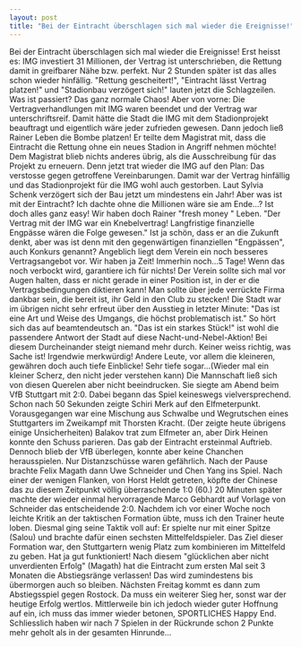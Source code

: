 ```yaml
---
layout: post
title: "Bei der Eintracht überschlagen sich mal wieder die Ereignisse!"
---
```


Bei der Eintracht überschlagen sich mal wieder die Ereignisse! Erst heisst es: IMG investiert 31 Millionen, der Vertrag ist unterschrieben, die Rettung damit in greifbarer Nähe bzw. perfekt. Nur 2 Stunden später ist das alles schon wieder hinfällig. "Rettung gescheitert!", "Eintracht lässt Vertrag platzen!" und "Stadionbau verzögert sich!" lauten jetzt die Schlagzeilen. Was ist passiert? Das ganz normale Chaos! Aber von vorne: Die Vertragverhandlungen mit IMG waren beendet und der Vertrag war unterschriftsreif. Damit hätte die Stadt die IMG mit dem Stadionprojekt beauftragt und eigentlich wäre jeder zufrieden gewesen. Dann jedoch ließ Rainer Leben die Bombe platzen! Er teilte dem Magistrat mit, dass die Eintracht die Rettung ohne ein neues Stadion in Angriff nehmen möchte! Dem Magistrat blieb nichts anderes übrig, als die Ausschreibung für das Projekt zu erneuern. Denn jetzt trat wieder die IMG auf den Plan: Das verstosse gegen getroffene Vereinbarungen. Damit war der Vertrag hinfällig und das Stadionprojekt für die IMG wohl auch gestorben. Laut Sylvia Schenk verzögert sich der Bau jetzt um mindestens ein Jahr! Aber was ist mit der Eintracht? Ich dachte ohne die Millionen wäre sie am Ende...? Ist doch alles ganz easy! Wir haben doch Rainer "fresh money " Leben. "Der Vertrag mit der IMG war ein Knebelvertrag! Langfristige finanzielle Engpässe wären die Folge gewesen." Ist ja schön, dass er an die Zukunft denkt, aber was ist denn mit den gegenwärtigen finanziellen "Engpässen", auch Konkurs genannt? Angeblich liegt dem Verein ein noch besseres Vertragsangebot vor. Wir haben ja Zeit! Immerhin noch...5 Tage! Wenn das noch verbockt wird, garantiere ich für nichts! Der Verein sollte sich mal vor Augen halten, dass er nicht gerade in einer Position ist, in der er die Vertragsbedingungen diktieren kann! Man sollte über jede verrückte Firma dankbar sein, die bereit ist, ihr Geld in den Club zu stecken! Die Stadt war im übrigen nicht sehr erfreut über den Ausstieg in letzter Minute: "Das ist eine Art und Weise des Umgangs, die höchst problematisch ist." So hört sich das auf beamtendeutsch an. "Das ist ein starkes Stück!" ist wohl die passendere Antwort der Stadt auf diese Nacht-und-Nebel-Aktion! Bei diesem Durcheinander steigt niemand mehr durch. Keiner weiss richtig, was Sache ist! Irgendwie merkwürdig! Andere Leute, vor allem die kleineren, gewähren doch auch tiefe Einblicke! Sehr tiefe sogar...(Wieder mal ein kleiner Scherz, den nicht jeder verstehen kann) Die Mannschaft ließ sich von diesen Querelen aber nicht beeindrucken. Sie siegte am Abend beim VfB Stuttgart mit 2:0. Dabei begann das Spiel keineswegs vielversprechend. Schon nach 50 Sekunden zeigte Schiri Merk auf den Elfmeterpunkt. Vorausgegangen war eine Mischung aus Schwalbe und Wegrutschen eines Stuttgarters im Zweikampf mit Thorsten Kracht. (Der zeigte heute übrigens einige Unsicherheiten) Balakov trat zum Elfmeter an, aber Dirk Heinen konnte den Schuss parieren. Das gab der Eintracht ersteinmal Auftrieb. Dennoch blieb der VfB überlegen, konnte aber keine Chanchen herausspielen. Nur Distanzschüsse waren gefährlich. Nach der Pause brachte Felix Magath dann Uwe Schneider und Chen Yang ins Spiel. Nach einer der wenigen Flanken, von Horst Heldt getreten, köpfte der Chinese das zu diesem Zeitpunkt völlig überraschende 1:0 (60.) 20 Minuten später machte der wieder einmal hervorragende Marco Gebhardt auf Vorlage von Schneider das entscheidende 2:0. Nachdem ich vor einer Woche noch leichte Kritik an der taktischen Formation übte, muss ich den Trainer heute loben. Diesmal ging seine Taktik voll auf: Er spielte nur mit einer Spitze (Salou) und brachte dafür einen sechsten Mittelfeldspieler. Das Ziel dieser Formation war, den Stuttgartern wenig Platz zum kombinieren im Mittelfeld zu geben. Hat ja gut funktioniert! Nach diesem "glücklichen aber nicht unverdienten Erfolg" (Magath) hat die Eintracht zum ersten Mal seit 3 Monaten die Abstiegsränge verlassen! Das wird zumindestens bis übermorgen auch so bleiben. Nächsten Freitag kommt es dann zum Abstiegsspiel gegen Rostock. Da muss ein weiterer Sieg her, sonst war der heutige Erfolg wertlos. Mittlerweile bin ich jedoch wieder guter Hoffnung auf ein, ich muss das immer wieder betonen, SPORTLICHES Happy End. Schliesslich haben wir nach 7 Spielen in der Rückrunde schon 2 Punkte mehr geholt als in der gesamten Hinrunde...

